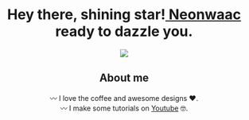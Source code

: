 <div align="center">
<h1 align="center">Hey there, shining star!<a href="https://github.com/Neonwaac"> Neonwaac</a> ready to dazzle you. </h1>
<img src = "https://i.imgur.com/E0srYQ4.jpg">
  
## About me
〰️ I love the coffee and awesome designs ❤️.
<br>
〰️ I make some tutorials on [Youtube](https://www.youtube.com/channel/UC7rJUWw2oosVTWpKHrHWwGA) 🤓.
